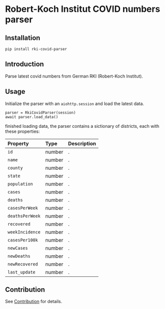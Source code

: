 # Robert-Koch Institut COVID numbers parser

## Installation
```pip install rki-covid-parser```


## Introduction
Parse latest covid numbers from German RKI (Robert-Koch Institut).


## Usage
Initialize the parser with an `aiohttp.session` and load the latest data.
```
parser = RkiCovidParser(session)        
await parser.load_data()
```

finished loading data, the parser contains a sictionary of districts, each with these properties:

|Property    |Type|Description|
|:-----------|:---|:------------|
|`id`| number | . |
|`name`| number | . |
|`county`| number | . |
|`state`| number | . |
|`population`| number | . |
|`cases`| number | . |
|`deaths`| number | . |
|`casesPerWeek`| number | . |
|`deathsPerWeek`| number | . |
|`recovered`| number | . |
|`weekIncidence`| number | . |
|`casesPer100k`| number | . |
|`newCases`| number | . |
|`newDeaths`| number | . |
|`newRecovered`| number | . |
|`last_update`| number | . |


## Contribution
See [Contribution](CONTRIBUTING.md) for details.
